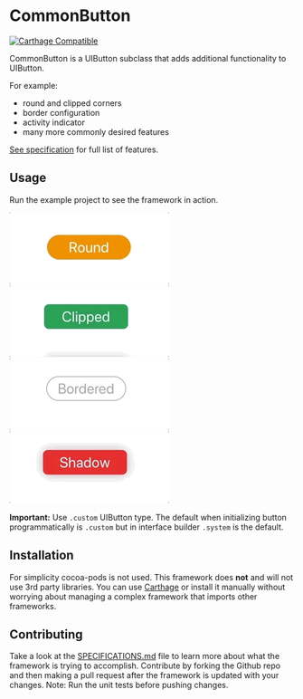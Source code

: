 # CommonButton


[![Carthage Compatible](https://img.shields.io/badge/Carthage-compatible-4BC51D.svg?style=flat)](https://github.com/Carthage/Carthage)

CommonButton is a UIButton subclass that adds additional functionality to UIButton. 

For example: 

- round and clipped corners 
- border configuration 
- activity indicator 
- many more commonly desired features

[See specification](https://github.com/ivanlares/CommonButton/blob/master/SPECIFICATIONS.md) for full list of features.


## Usage 


Run the example project to see the framework in action.


![Example](https://github.com/ivanlares/CommonButton/blob/master/Github%20Image%20Assets/roundButton.gif)
![Example](https://github.com/ivanlares/CommonButton/blob/master/Github%20Image%20Assets/clipedButton.gif)
![Example](https://github.com/ivanlares/CommonButton/blob/master/Github%20Image%20Assets/borderedButton.gif)
![Example](https://github.com/ivanlares/CommonButton/blob/master/Github%20Image%20Assets/shadowButton.gif)

**Important:** Use `.custom` UIButton type. The default when initializing button programmatically is `.custom` but in interface builder `.system` is the default.


## Installation

For simplicity cocoa-pods is not used. This framework does **not** and will not use 3rd party libraries. You can use [Carthage](https://github.com/Carthage/Carthage#installing-carthage) or install it manually without worrying about managing a complex framework that imports other frameworks.

## Contributing

Take a look at the [SPECIFICATIONS.md](https://github.com/ivanlares/CommonButton/blob/master/SPECIFICATIONS.md) file to learn more about what the framework is trying to accomplish. 
Contribute by forking the Github repo and then making a pull request after the framework is updated with your changes.
Note: Run the unit tests before pushing changes.
